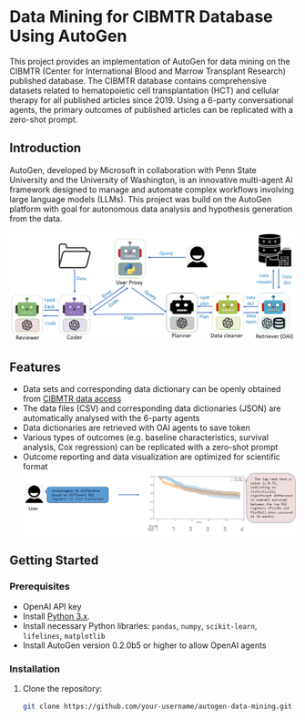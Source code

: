 # Data Mining for CIBMTR Database Using AutoGen 

This project provides an implementation of AutoGen for data mining on the CIBMTR (Center for International Blood and Marrow Transplant Research) published database. 
The CIBMTR database contains comprehensive datasets related to hematopoietic cell transplantation (HCT) and cellular therapy for all published articles since 2019. 
Using a 6-party conversational agents, the primary outcomes of published articles can be replicated with a zero-shot prompt. 

## Introduction

AutoGen, developed by Microsoft in collaboration with Penn State University and the University of Washington, is an innovative multi-agent AI framework designed to manage and automate complex workflows involving large language models (LLMs). 
This project was build on the AutoGen platform with goal for autonomous data analysis and hypothesis generation from the data. 

![This is a demonstation of the 6-party agents](https://github.com/jwang-580/CIBMTR_data/blob/8495b4321bcd6ef64012ac34eb311ce0720341e0/data_files/6_party_agents.png)

## Features

- Data sets and corresponding data dictionary can be openly obtained from [CIBMTR data access](https://cibmtr.org/CIBMTR/Resources/Publicly-Available-Datasets)
- The data files (CSV) and corresponding data dictionaries (JSON) are automatically analysed with the 6-party agents
- Data dictionaries are retrieved with OAI agents to save token
- Various types of outcomes (e.g. baseline characteristics, survival analysis, Cox regression) can be replicated with a zero-shot prompt
- Outcome reporting and data visualization are optimized for scientific format
![This is a demonstration of zero-shot prompting](https://github.com/jwang-580/CIBMTR_data/blob/c30e5d6631cb3ab319159bbed7dc95ee18129d74/data_files/zero_shot_example.png)

## Getting Started

### Prerequisites

- OpenAI API key
- Install [Python 3.x](https://www.python.org/downloads/).
- Install necessary Python libraries: `pandas`, `numpy`, `scikit-learn`, `lifelines`, `matplotlib`
- Install AutoGen version 0.2.0b5 or higher to allow OpenAI agents

### Installation

1. Clone the repository:
   ```sh
   git clone https://github.com/your-username/autogen-data-mining.git

